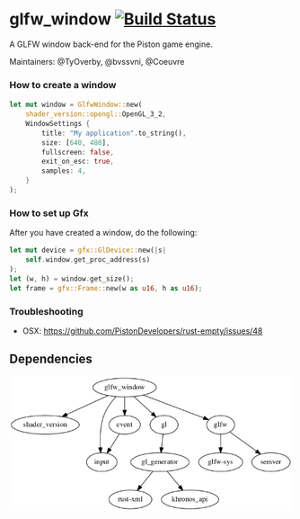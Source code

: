# glfw_window [![Build Status](https://travis-ci.org/PistonDevelopers/glfw_game_window.svg)](https://travis-ci.org/PistonDevelopers/glfw_game_window)

A GLFW window back-end for the Piston game engine.

Maintainers: @TyOverby, @bvssvni, @Coeuvre

### How to create a window

```Rust
let mut window = GlfwWindow::new(
    shader_version::opengl::OpenGL_3_2,
    WindowSettings {
        title: "My application".to_string(),
        size: [640, 480],
        fullscreen: false,
        exit_on_esc: true,
        samples: 4,
    }
);
```

### How to set up Gfx

After you have created a window, do the following:

```Rust
let mut device = gfx::GlDevice::new(|s|
    self.window.get_proc_address(s)
);
let (w, h) = window.get_size();
let frame = gfx::Frame::new(w as u16, h as u16);
```

### Troubleshooting

* OSX: https://github.com/PistonDevelopers/rust-empty/issues/48

## Dependencies

![dependencies](./Cargo.png)

